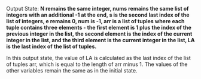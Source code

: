 Output State: **N remains the same integer, nums remains the same list of integers with an additional -1 at the end, s is the second last index of the list of integers, e remains 0, num is -1, arr is a list of tuples where each tuple contains three elements - the first element is 1 plus the index of the previous integer in the list, the second element is the index of the current integer in the list, and the third element is the current integer in the list, LA is the last index of the list of tuples.**

In this output state, the value of LA is calculated as the last index of the list of tuples arr, which is equal to the length of arr minus 1. The values of the other variables remain the same as in the initial state.